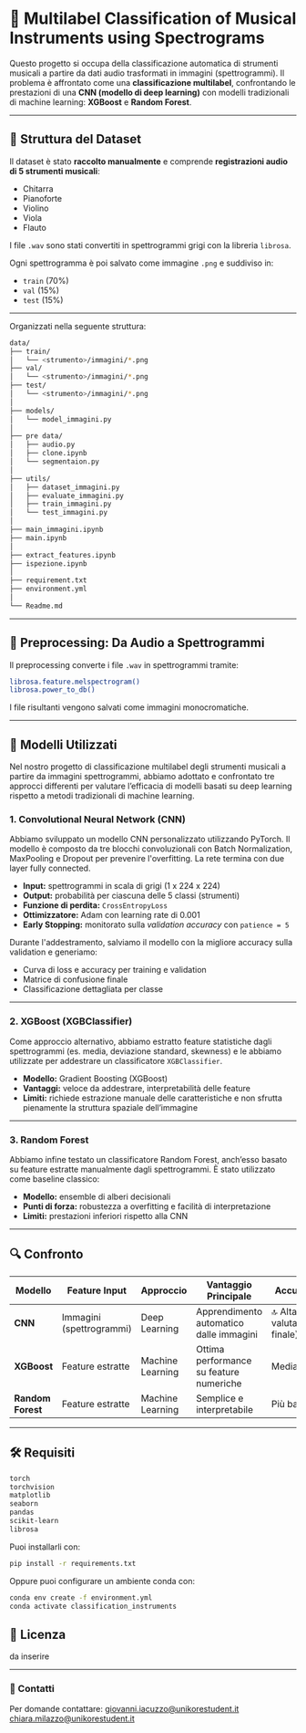 # 🎵 Multilabel Classification of Musical Instruments using Spectrograms

Questo progetto si occupa della classificazione automatica di strumenti musicali a partire da dati audio trasformati in immagini (spettrogrammi). Il problema è affrontato come una **classificazione multilabel**, confrontando le prestazioni di una **CNN (modello di deep learning)** con modelli tradizionali di machine learning: **XGBoost** e **Random Forest**.

---

## 📁 Struttura del Dataset

Il dataset è stato **raccolto manualmente** e comprende **registrazioni audio di 5 strumenti musicali**:

- Chitarra
- Pianoforte
- Violino
- Viola
- Flauto

I file `.wav` sono stati convertiti in spettrogrammi grigi con la libreria `librosa`.

Ogni spettrogramma è poi salvato come immagine `.png` e suddiviso in:

- `train` (70%)
- `val` (15%)
- `test` (15%)

---

Organizzati nella seguente struttura:

```bash
data/
├── train/
│   └── <strumento>/immagini/*.png
├── val/
│   └── <strumento>/immagini/*.png
├── test/
│   └── <strumento>/immagini/*.png
│
├── models/
│   └── model_immagini.py
│
├── pre data/
│   ├── audio.py
│   ├── clone.ipynb
│   └── segmentaion.py
│
├── utils/
│   ├── dataset_immagini.py
│   ├── evaluate_immagini.py
│   ├── train_immagini.py
│   └── test_immagini.py
│
├── main_immagini.ipynb
├── main.ipynb
│
├── extract_features.ipynb
├── ispezione.ipynb
│
├── requirement.txt
├── environment.yml
│
└── Readme.md
```

---

## 🔧 Preprocessing: Da Audio a Spettrogrammi

Il preprocessing converte i file `.wav` in spettrogrammi tramite:

```bash
librosa.feature.melspectrogram()
librosa.power_to_db()
```
I file risultanti vengono salvati come immagini monocromatiche.

---

## 🧠 Modelli Utilizzati

Nel nostro progetto di classificazione multilabel degli strumenti musicali a partire da immagini spettrogrammi, abbiamo adottato e confrontato tre approcci differenti per valutare l’efficacia di modelli basati su deep learning rispetto a metodi tradizionali di machine learning.

### 1. Convolutional Neural Network (CNN)

Abbiamo sviluppato un modello CNN personalizzato utilizzando PyTorch. Il modello è composto da tre blocchi convoluzionali con Batch Normalization, MaxPooling e Dropout per prevenire l'overfitting. La rete termina con due layer fully connected.

- **Input:** spettrogrammi in scala di grigi (1 x 224 x 224)  
- **Output:** probabilità per ciascuna delle 5 classi (strumenti)  
- **Funzione di perdita:** `CrossEntropyLoss`  
- **Ottimizzatore:** Adam con learning rate di 0.001  
- **Early Stopping:** monitorato sulla *validation accuracy* con `patience = 5`

Durante l'addestramento, salviamo il modello con la migliore accuracy sulla validation e generiamo:

- Curva di loss e accuracy per training e validation  
- Matrice di confusione finale  
- Classificazione dettagliata per classe

---

### 2. XGBoost (XGBClassifier)

Come approccio alternativo, abbiamo estratto feature statistiche dagli spettrogrammi (es. media, deviazione standard, skewness) e le abbiamo utilizzate per addestrare un classificatore `XGBClassifier`.

- **Modello:** Gradient Boosting (XGBoost)  
- **Vantaggi:** veloce da addestrare, interpretabilità delle feature  
- **Limiti:** richiede estrazione manuale delle caratteristiche e non sfrutta pienamente la struttura spaziale dell’immagine

---

### 3. Random Forest

Abbiamo infine testato un classificatore Random Forest, anch’esso basato su feature estratte manualmente dagli spettrogrammi. È stato utilizzato come baseline classico:

- **Modello:** ensemble di alberi decisionali  
- **Punti di forza:** robustezza a overfitting e facilità di interpretazione  
- **Limiti:** prestazioni inferiori rispetto alla CNN

---

## 🔍 Confronto

| Modello         | Feature Input            | Approccio        | Vantaggio Principale                         | Accuracy                     |
|-----------------|--------------------------|------------------|----------------------------------------------|------------------------------|
| **CNN**         | Immagini (spettrogrammi) | Deep Learning    | Apprendimento automatico dalle immagini      | 🔝 Alta (da valutazione finale) |
| **XGBoost**     | Feature estratte         | Machine Learning | Ottima performance su feature numeriche      | Media                        |
| **Random Forest** | Feature estratte       | Machine Learning | Semplice e interpretabile                    | Più bassa                    |

---

## 🛠 Requisiti
```bash
torch
torchvision
matplotlib
seaborn
pandas
scikit-learn
librosa
```
Puoi installarli con:
```bash
pip install -r requirements.txt
```
Oppure puoi configurare un ambiente conda con:
```bash
conda env create -f environment.yml
conda activate classification_instruments
```

## 📎 Licenza
da inserire

---

### 📩 Contatti
Per domande contattare:
[giovanni.iacuzzo@unikorestudent.it](mailto:giovanni.iacuzzo@unikorestudent.it)
[chiara.milazzo@unikorestudent.it](mailto:chiara.milazzo@unikorestudent.it)

